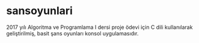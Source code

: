# sansoyunlari
2017 yılı Algoritma ve Programlama I dersi proje ödevi için C dili kullanılarak geliştirilmiş, basit şans oyunları konsol uygulamasıdır.
